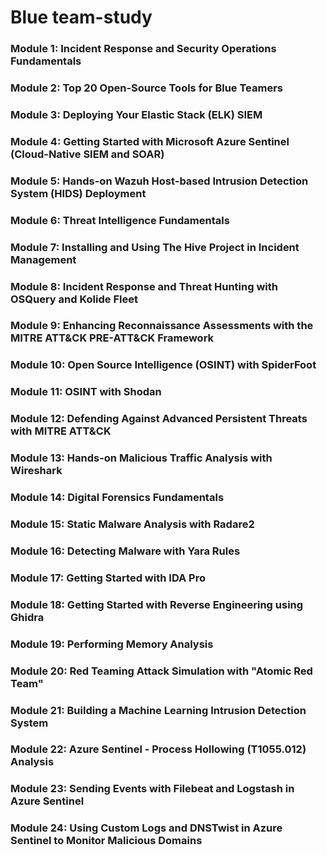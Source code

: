 ﻿# Blue team-study


### Module 1: Incident Response and Security Operations Fundamentals
### Module 2: Top 20 Open-Source Tools for Blue Teamers
### Module 3: Deploying Your Elastic Stack (ELK) SIEM
### Module 4: Getting Started with Microsoft Azure Sentinel (Cloud-Native SIEM and SOAR)
### Module 5: Hands-on Wazuh Host-based Intrusion Detection System (HIDS) Deployment
### Module 6: Threat Intelligence Fundamentals
### Module 7: Installing and Using The Hive Project in Incident Management
### Module 8: Incident Response and Threat Hunting with OSQuery and Kolide Fleet
### Module 9: Enhancing Reconnaissance Assessments with the MITRE ATT&CK PRE-ATT&CK Framework
### Module 10: Open Source Intelligence (OSINT) with SpiderFoot
### Module 11: OSINT with Shodan
### Module 12: Defending Against Advanced Persistent Threats with MITRE ATT&CK
### Module 13: Hands-on Malicious Traffic Analysis with Wireshark
### Module 14: Digital Forensics Fundamentals
### Module 15: Static Malware Analysis with Radare2
### Module 16: Detecting Malware with Yara Rules
### Module 17: Getting Started with IDA Pro
### Module 18: Getting Started with Reverse Engineering using Ghidra
### Module 19: Performing Memory Analysis
### Module 20: Red Teaming Attack Simulation with "Atomic Red Team"
### Module 21: Building a Machine Learning Intrusion Detection System
### Module 22: Azure Sentinel - Process Hollowing (T1055.012) Analysis
### Module 23: Sending Events with Filebeat and Logstash in Azure Sentinel
### Module 24: Using Custom Logs and DNSTwist in Azure Sentinel to Monitor Malicious Domains


